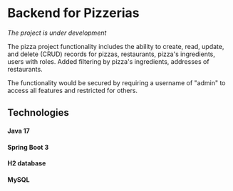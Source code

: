 # Backend for Pizzerias

*The project is under development*

The pizza project functionality includes the ability to create, read, update, and delete (CRUD) records for pizzas, restaurants, pizza's ingredients, users with roles.
Added filtering by pizza's ingredients, addresses of restaurants.

The functionality would be secured by requiring a username of "admin" to access all features and restricted for others.


## Technologies

#### Java 17
#### Spring Boot 3
#### H2 database
#### MySQL